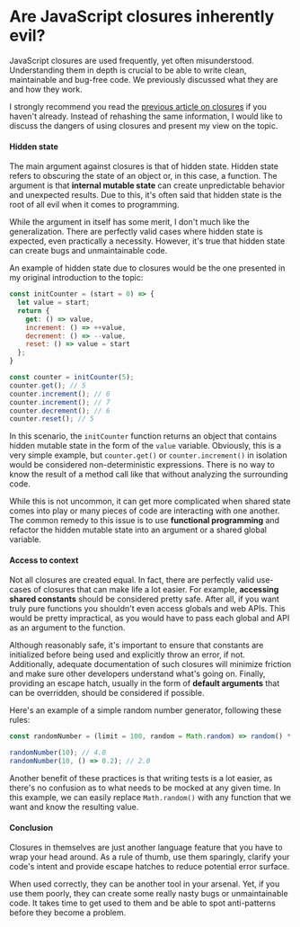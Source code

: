 # Are JavaScript closures inherently evil?

JavaScript closures are used frequently, yet often misunderstood. Understanding them in depth is crucial to be able to write clean, maintainable and bug-free code. We previously discussed what they are and how they work.

I strongly recommend you read the [previous article on closures](https://github.com/mindulle/Documents/blob/main/js/s/closures/README.md) if you haven't already. Instead of rehashing the same information, I would like to discuss the dangers of using closures and present my view on the topic.

#### Hidden state

The main argument against closures is that of hidden state. Hidden state refers to obscuring the state of an object or, in this case, a function. The argument is that **internal mutable state** can create unpredictable behavior and unexpected results. Due to this, it's often said that hidden state is the root of all evil when it comes to programming.

While the argument in itself has some merit, I don't much like the generalization. There are perfectly valid cases where hidden state is expected, even practically a necessity. However, it's true that hidden state can create bugs and unmaintainable code.

An example of hidden state due to closures would be the one presented in my original introduction to the topic:

```js
const initCounter = (start = 0) => {
  let value = start;
  return {
    get: () => value,
    increment: () => ++value,
    decrement: () => --value,
    reset: () => value = start
  };
}

const counter = initCounter(5);
counter.get(); // 5
counter.increment(); // 6
counter.increment(); // 7
counter.decrement(); // 6
counter.reset(); // 5
```

In this scenario, the `initCounter` function returns an object that contains hidden mutable state in the form of the `value` variable. Obviously, this is a very simple example, but `counter.get()` or `counter.increment()` in isolation would be considered non-deterministic expressions. There is no way to know the result of a method call like that without analyzing the surrounding code.

While this is not uncommon, it can get more complicated when shared state comes into play or many pieces of code are interacting with one another. The common remedy to this issue is to use **functional programming** and refactor the hidden mutable state into an argument or a shared global variable.

#### Access to context

Not all closures are created equal. In fact, there are perfectly valid use-cases of closures that can make life a lot easier. For example, **accessing shared constants** should be considered pretty safe. After all, if you want truly pure functions you shouldn't even access globals and web APIs. This would be pretty impractical, as you would have to pass each global and API as an argument to the function.

Although reasonably safe, it's important to ensure that constants are initialized before being used and explicitly throw an error, if not. Additionally, adequate documentation of such closures will minimize friction and make sure other developers understand what's going on. Finally, providing an escape hatch, usually in the form of **default arguments** that can be overridden, should be considered if possible.

Here's an example of a simple random number generator, following these rules:

```js
const randomNumber = (limit = 100, random = Math.random) => random() * limit;

randomNumber(10); // 4.0
randomNumber(10, () => 0.2); // 2.0
```

Another benefit of these practices is that writing tests is a lot easier, as there's no confusion as to what needs to be mocked at any given time. In this example, we can easily replace `Math.random()` with any function that we want and know the resulting value.

#### Conclusion

Closures in themselves are just another language feature that you have to wrap your head around. As a rule of thumb, use them sparingly, clarify your code's intent and provide escape hatches to reduce potential error surface.

When used correctly, they can be another tool in your arsenal. Yet, if you use them poorly, they can create some really nasty bugs or unmaintainable code. It takes time to get used to them and be able to spot anti-patterns before they become a problem.
